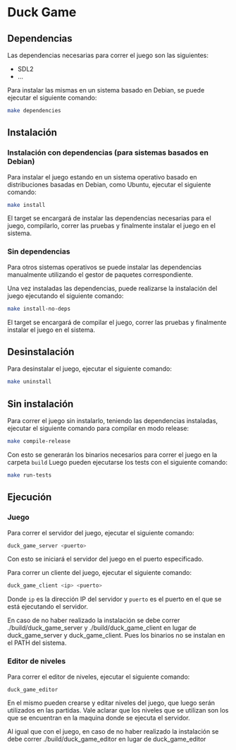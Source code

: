 # Duck Game

## Dependencias
Las dependencias necesarias para correr el juego son las siguientes:
- SDL2
- ...

Para instalar las mismas en un sistema basado en Debian, se puede ejecutar el siguiente comando:

```bash
make dependencies
```

## Instalación
### Instalación con dependencias (para sistemas basados en Debian)
Para instalar el juego estando en un sistema operativo basado en distribuciones basadas en Debian, como Ubuntu, ejecutar el siguiente comando:

```bash
make install
```
El target se encargará de instalar las dependencias necesarias para el juego, compilarlo, correr las pruebas y finalmente instalar el juego en el sistema.

### Sin dependencias
Para otros sistemas operativos se puede instalar las dependencias manualmente utilizando el gestor de paquetes correspondiente.

Una vez instaladas las dependencias, puede realizarse la instalación del juego ejecutando el siguiente comando:

```bash
make install-no-deps
```

El target se encargará de compilar el juego, correr las pruebas y finalmente instalar el juego en el sistema.

## Desinstalación
Para desinstalar el juego, ejecutar el siguiente comando:

```bash
make uninstall
```

## Sin instalación
Para correr el juego sin instalarlo, teniendo las dependencias instaladas, ejecutar el siguiente comando para compilar en modo release:

```bash
make compile-release
```
Con esto se generarán los binarios necesarios para correr el juego en la carpeta `build`
Luego pueden ejecutarse los tests con el siguiente comando:

```bash
make run-tests
```

## Ejecución
### Juego
Para correr el servidor del juego, ejecutar el siguiente comando:

```bash
duck_game_server <puerto>
```
Con esto se iniciará el servidor del juego en el puerto especificado.

Para correr un cliente del juego, ejecutar el siguiente comando:

```bash
duck_game_client <ip> <puerto>
```
Donde `ip` es la dirección IP del servidor y `puerto` es el puerto en el que se está ejecutando el servidor.

En caso de no haber realizado la instalación se debe correr ./build/duck_game_server y ./build/duck_game_client en lugar de duck_game_server y duck_game_client.
Pues los binarios no se instalan en el PATH del sistema.

### Editor de niveles
Para correr el editor de niveles, ejecutar el siguiente comando:

```bash
duck_game_editor
```
En el mismo pueden crearse y editar niveles del juego, que luego serán utilizados en las partidas.
Vale aclarar que los niveles que se utilizan son los que se encuentran en la maquina donde se ejecuta el servidor.

Al igual que con el juego, en caso de no haber realizado la instalación se debe correr ./build/duck_game_editor en lugar de duck_game_editor
